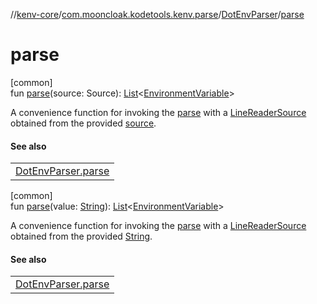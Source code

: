 //[kenv-core](../../../index.md)/[com.mooncloak.kodetools.kenv.parse](../index.md)/[DotEnvParser](index.md)/[parse](parse.md)

# parse

[common]\
fun [parse](parse.md)(source: Source): [List](https://kotlinlang.org/api/latest/jvm/stdlib/kotlin.collections/-list/index.html)&lt;[EnvironmentVariable](../../com.mooncloak.kodetools.kenv/-environment-variable/index.md)&gt;

A convenience function for invoking the [parse](parse.md) with a [LineReaderSource](../../../../kenv-core/com.mooncloak.kodetools.kenv.parse/-line-reader-source/index.md) obtained from the provided [source](parse.md).

#### See also

| |
|---|
| [DotEnvParser.parse](parse.md) |

[common]\
fun [parse](parse.md)(value: [String](https://kotlinlang.org/api/latest/jvm/stdlib/kotlin/-string/index.html)): [List](https://kotlinlang.org/api/latest/jvm/stdlib/kotlin.collections/-list/index.html)&lt;[EnvironmentVariable](../../com.mooncloak.kodetools.kenv/-environment-variable/index.md)&gt;

A convenience function for invoking the [parse](parse.md) with a [LineReaderSource](../../../../kenv-core/com.mooncloak.kodetools.kenv.parse/-line-reader-source/index.md) obtained from the provided [String](parse.md).

#### See also

| |
|---|
| [DotEnvParser.parse](parse.md) |
